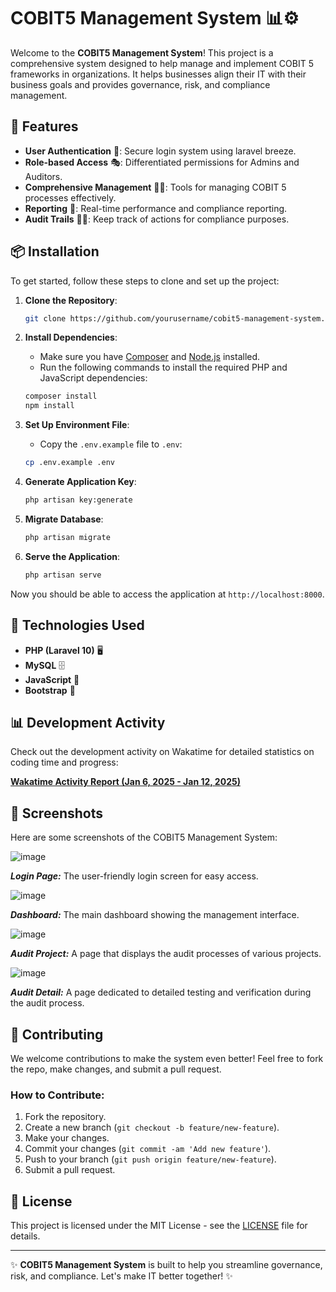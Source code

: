 # COBIT5 Management System 📊⚙️

Welcome to the **COBIT5 Management System**! This project is a comprehensive system designed to help manage and implement COBIT 5 frameworks in organizations. It helps businesses align their IT with their business goals and provides governance, risk, and compliance management.

## 🚀 Features

- **User Authentication** 🔐: Secure login system using laravel breeze.
- **Role-based Access** 🎭: Differentiated permissions for Admins and Auditors.
- **Comprehensive Management** 🧑‍💼: Tools for managing COBIT 5 processes effectively.
- **Reporting** 📑: Real-time performance and compliance reporting.
- **Audit Trails** 🕵️‍♂️: Keep track of actions for compliance purposes.

## 📦 Installation

To get started, follow these steps to clone and set up the project:

1. **Clone the Repository**:
    ```bash
    git clone https://github.com/yourusername/cobit5-management-system.git
    ```

2. **Install Dependencies**:
    - Make sure you have [Composer](https://getcomposer.org/) and [Node.js](https://nodejs.org/) installed.
    - Run the following commands to install the required PHP and JavaScript dependencies:
    ```bash
    composer install
    npm install
    ```

3. **Set Up Environment File**:
    - Copy the `.env.example` file to `.env`:
    ```bash
    cp .env.example .env
    ```

4. **Generate Application Key**:
    ```bash
    php artisan key:generate
    ```

5. **Migrate Database**:
    ```bash
    php artisan migrate
    ```

6. **Serve the Application**:
    ```bash
    php artisan serve
    ```

Now you should be able to access the application at `http://localhost:8000`.

## 🔑 Technologies Used

- **PHP (Laravel 10)** 🖥️
- **MySQL** 🗄️
- **JavaScript** 🎨
- **Bootstrap** 💅

## 📊 Development Activity

Check out the development activity on Wakatime for detailed statistics on coding time and progress:

[**Wakatime Activity Report (Jan 6, 2025 - Jan 12, 2025)**](https://wakatime.com/@sonyadi/projects/seqpvmamjl?start=2025-01-06&end=2025-01-12)

## 📸 Screenshots

Here are some screenshots of the COBIT5 Management System:

![image](https://github.com/user-attachments/assets/3fa8b697-1ce8-4850-b9e3-28ff39c9c48c)

_**Login Page:**_ The user-friendly login screen for easy access.

![image](https://github.com/user-attachments/assets/1e7e2ca2-e044-4f08-87b0-6969eb463918)

_**Dashboard:**_ The main dashboard showing the management interface.

![image](https://github.com/user-attachments/assets/d1ab6437-75ca-4fdd-a396-5eb7f486b95b)

_**Audit Project:**_ A page that displays the audit processes of various projects.

![image](https://github.com/user-attachments/assets/7c9c2dcc-dbac-4ef3-a4f1-22d6c67c5206)

_**Audit Detail:**_ A page dedicated to detailed testing and verification during the audit process.

## 👥 Contributing

We welcome contributions to make the system even better! Feel free to fork the repo, make changes, and submit a pull request. 

### How to Contribute:
1. Fork the repository.
2. Create a new branch (`git checkout -b feature/new-feature`).
3. Make your changes.
4. Commit your changes (`git commit -am 'Add new feature'`).
5. Push to your branch (`git push origin feature/new-feature`).
6. Submit a pull request.

## 📄 License

This project is licensed under the MIT License - see the [LICENSE](LICENSE) file for details.

---

✨ **COBIT5 Management System** is built to help you streamline governance, risk, and compliance. Let's make IT better together! ✨
